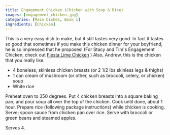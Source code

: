 ```yaml
---
title: Engagement Chicken (Chicken with Soup & Rice)
images: [engagement_chicken.jpg]
categories: [Main Dishes, Book 1]
ingredients: [Chicken]
---
```


 This is a very easy
dish to make, but it still tastes very good. In fact it tastes so good
that sometimes if you make this chicken dinner for your boyfriend, he is
so impressed that he proposes! (For Stacy and Tim's Engagement Chicken,
check out [Fiesta Lime Chicken](Rachels_Fiesta_Lime_Chicken) )
Also, Andrew, this is the chicken that you really like.

-   4 boneless, skinless chicken breasts (or 2 1/2 lbs skinless legs &
    thighs)
-   1 can cream of mushroom (or other, such as broccoli, celery, or
    chicken) soup
-   White rice

Preheat oven to 350 degrees. Put 4 chicken breasts into a square baking
pan, and pour soup all over the top of the chicken. Cook until done,
about 1 hour. Prepare rice (following package instructions) while
chicken is cooking. Serve; spoon sauce from chicken pan over rice. Serve
with broccoli or green beans and steamed apples.

Serves 4.

 
